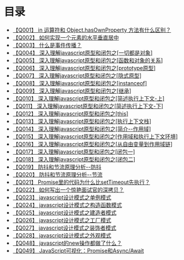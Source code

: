 # 目录
+ [【Q001】 in 运算符和 Object.hasOwnProperty 方法有什么区别？](js/1.html)
+ [【Q002】 如何实现一个元素的水平垂直居中](css3/2.html)
+ [【Q003】 什么是事件传播？](js/3.html)
+ [【Q004】 深入理解javascript原型和闭包之[一切都是对象]](js/4.html)
+ [【Q005】 深入理解javascript原型和闭包之[函数和对象的关系]](js/5.html)
+ [【Q006】 深入理解javascript原型和闭包之[prototype原型]](js/6.html)
+ [【Q007】 深入理解javascript原型和闭包之[隐式原型]](js/7.html)
+ [【Q008】 深入理解javascript原型和闭包之[instanceof]](js/8.html)
+ [【Q009】 深入理解javascript原型和闭包之[继承]](js/9.html)
+ [【Q010】 深入理解javascript原型和闭包之[简述执行上下文-上]](js/10.html)
+ [【Q011】 深入理解javascript原型和闭包之[简述执行上下文-下]](js/11.html)
+ [【Q012】 深入理解javascript原型和闭包之[this]](js/12.html)
+ [【Q013】 深入理解javascript原型和闭包之[执行上下文栈]](js/13.html)
+ [【Q014】 深入理解javascript原型和闭包之[简介--作用域]](js/14.html)
+ [【Q015】 深入理解javascript原型和闭包之[作用域和执行上下文环境]](js/15.html)
+ [【Q016】 深入理解javascript原型和闭包之[从自由变量到作用域链]](js/16.html)
+ [【Q017】 深入理解javascript原型和闭包之[闭包一]](js/17.html)
+ [【Q018】 深入理解javascript原型和闭包之[闭包二]](js/18.html)
+ [【Q019】 防抖和节流原理分析--防抖](js/19.html)
+ [【Q020】 防抖和节流原理分析--节流](js/20.html)
+ [【Q021】 Promise里的代码为什么比setTimeout先执行？](js/21.html)
+ [【Q022】 如何写出一个惊艳面试官的深拷贝？](js/22.html)
+ [【Q023】 javascript设计模式之单例模式](js/23.html)
+ [【Q024】 javascript设计模式之构造函数模式](js/24.html)
+ [【Q025】 javascript设计模式之建造者模式](js/25.html)
+ [【Q026】 javascript设计模式之工厂模式](js/26.html)
+ [【Q027】 javascript设计模式之装饰者模式](js/27.html)
+ [【Q028】 javascript设计模式之外观模式](js/28.html)
+ [【Q048】 javascript的new操作都做了什么？](js/48.html)
+ [【Q049】 JavaScript可视化：Promise和Async/Await](js/49.html)